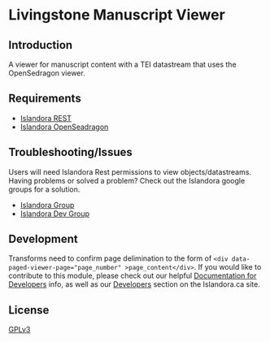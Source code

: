# Livingstone Manuscript Viewer

## Introduction

A viewer for manuscript content with a TEI datastream that uses the OpenSedragon viewer.

## Requirements

* [Islandora REST](https://github.com/discoverygarden/islandora_rest)
* [Islandora OpenSeadragon](https://github.com/Islandora/islandora_openseadragon)

## Troubleshooting/Issues

Users will need Islandora Rest permissions to view objects/datastreams.
Having problems or solved a problem? Check out the Islandora google groups for a solution.

* [Islandora Group](https://groups.google.com/forum/?hl=en&fromgroups#!forum/islandora)
* [Islandora Dev Group](https://groups.google.com/forum/?hl=en&fromgroups#!forum/islandora-dev)

## Development

Transforms need to confirm page delimination to the form of `<div data-paged-viewer-page="page_number" >page_content</div>`.
If you would like to contribute to this module, please check out our helpful [Documentation for Developers](https://github.com/Islandora/islandora/wiki#wiki-documentation-for-developers) info, as well as our [Developers](http://islandora.ca/developers) section on the Islandora.ca site.

## License

[GPLv3](http://www.gnu.org/licenses/gpl-3.0.txt)
